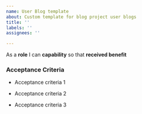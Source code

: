 ```yaml
---
name: User Blog template
about: Custom template for blog project user blogs
title: ''
labels: ''
assignees: ''

---
```


As a **role** I can **capability** so that **received benefit**

### Acceptance Criteria

- Acceptance criteria 1

- Acceptance criteria 2

- Acceptance criteria 3
